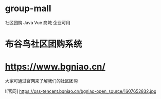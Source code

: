# group-mall
 社区团购 Java Vue  商城 企业可用 

# 布谷鸟社区团购系统 
# https://www.bgniao.cn/
大家可通过官网来了解我们的社区团购 

![官网] https://oss-tencent.bgniao.cn/bgniao-open_source/1607652832.jpg
